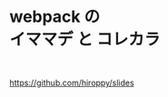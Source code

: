 <!-- background: webpack -->

<!-- note
今回は、みんなでwebpackの歴史を追っていこうと思いました。
-->

# webpack の <br /> イママデ と コレカラ

<br>

https://github.com/hiroppy/slides

